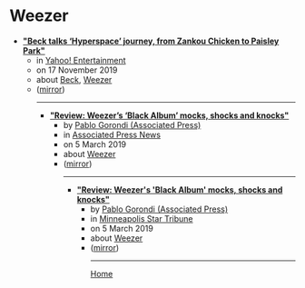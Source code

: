 # Weezer

 - [**"Beck talks ‘Hyperspace’ journey, from Zankou Chicken to Paisley Park"**](https://www.yahoo.com/entertainment/beck-talks-hyperspace-journey-from-zankou-chicken-to-paisley-park-222822065.html)<ul><li>in [Yahoo! Entertainment](https://www.yahoo.com/entertainment/)</li><li>on 17 November 2019</li><li>about [Beck](../../topics/beck/index.md), [Weezer](../../topics/weezer/index.md)</li><li>([mirror](https://web.archive.org/web/*/https://www.yahoo.com/entertainment/beck-talks-hyperspace-journey-from-zankou-chicken-to-paisley-park-222822065.html))</li><ul>

----

 - [**"Review: Weezer’s ‘Black Album’ mocks, shocks and knocks"**](https://apnews.com/933880fd912f49c9872ddeac800504d2)<ul><li>by [Pablo Gorondi (Associated Press)](../../authors/associated-press/pablo-gorondi/index.md)</li><li>in [Associated Press News](https://apnews.com/)</li><li>on 5 March 2019</li><li>about [Weezer](../../topics/weezer/index.md)</li><li>([mirror](https://web.archive.org/web/*/https://apnews.com/933880fd912f49c9872ddeac800504d2))</li><ul>

----

 - [**"Review: Weezer's 'Black Album' mocks, shocks and knocks"**](https://www.startribune.com/review-weezer-s-black-album-mocks-shocks-and-knocks/506721302/)<ul><li>by [Pablo Gorondi (Associated Press)](../../authors/associated-press/pablo-gorondi/index.md)</li><li>in [Minneapolis Star Tribune](https://www.startribune.com/)</li><li>on 5 March 2019</li><li>about [Weezer](../../topics/weezer/index.md)</li><li>([mirror](https://web.archive.org/web/*/https://www.startribune.com/review-weezer-s-black-album-mocks-shocks-and-knocks/506721302/))</li><ul>

----

[Home](../index.md)

